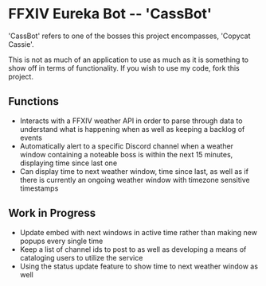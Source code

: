 # FFXIV Eureka Bot -- 'CassBot'

'CassBot' refers to one of the bosses this project encompasses, 'Copycat Cassie'.

This is not as much of an application to use as much as it is something to show off in terms of functionality. If you wish to use my code, fork this project.

## Functions
- Interacts with a FFXIV weather API in order to parse through data to understand what is happening when as well as keeping a backlog of events
- Automatically alert to a specific Discord channel when a weather window containing a noteable boss is within the next 15 minutes, displaying time since last one
- Can display time to next weather window, time since last, as well as if there is currently an ongoing weather window with timezone sensitive timestamps

## Work in Progress
- Update embed with next windows in active time rather than making new popups every single time
- Keep a list of channel ids to post to as well as developing a means of cataloging users to utilize the service
- Using the status update feature to show time to next weather window as well
